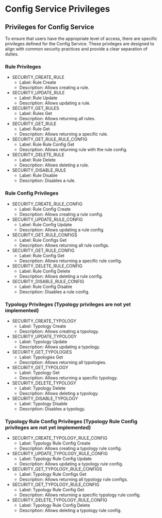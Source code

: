 <!-- SPDX-License-Identifier: Apache-2.0 -->
# Config Service Privileges

## Privileges for Config Service

To ensure that users have the appropriate level of access, there are specific privileges defined for the Config Service. These privileges are designed to align with common security practices and provide a clear separation of duties.

### Rule Privileges

- SECURITY_CREATE_RULE
  - Label: Rule Create
  - Description: Allows creating a rule.
- SECURITY_UPDATE_RULE
  - Label: Rule Update
  - Description: Allows updating a rule.
- SECURITY_GET_RULES
  - Label: Rules Get
  - Description: Allows returning all rules.
- SECURITY_GET_RULE
  - Label: Rule Get
  - Description: Allows returning a specific rule.
- SECURITY_GET_RULE_RULE_CONFIG
  - Label: Rule Rule Config Get
  - Description: Allows returning rule with the rule config.
- SECURITY_DELETE_RULE
  - Label: Rule Delete
  - Description: Allows deleting a rule.
- SECURITY_DISABLE_RULE
  - Label: Rule Disable
  - Description: Disables a rule.

### Rule Config Privileges

- SECURITY_CREATE_RULE_CONFIG
  - Label: Rule Config Create
  - Description: Allows creating a rule config.
- SECURITY_UPDATE_RULE_CONFIG
  - Label: Rule Config Update
  - Description: Allows updating a rule config.
- SECURITY_GET_RULE_CONFIGS
  - Label: Rule Configs Get
  - Description: Allows returning all rule configs.
- SECURITY_GET_RULE_CONFIG
  - Label: Rule Config Get
  - Description: Allows returning a specific rule config.
- SECURITY_DELETE_RULE_CONFIG
  - Label: Rule Config Delete
  - Description: Allows deleting a rule config.
- SECURITY_DISABLE_RULE_CONFIG
  - Label: Rule Config Disable
  - Description: Disables a rule config.

### Typology Privileges (Typology privileges are not yet implemented)

- SECURITY_CREATE_TYPOLOGY
  - Label: Typology Create
  - Description: Allows creating a typology.
- SECURITY_UPDATE_TYPOLOGY
  - Label: Typology Update
  - Description: Allows updating a typology.
- SECURITY_GET_TYPOLOGIES
  - Label: Typologies Get
  - Description: Allows returning all typologies.
- SECURITY_GET_TYPOLOGY
  - Label: Typology Get
  - Description: Allows returning a specific typology.
- SECURITY_DELETE_TYPOLOGY
  - Label: Typology Delete
  - Description: Allows deleting a typology.
- SECURITY_DISABLE_TYPOLOGY
  - Label: Typology Disable
  - Description: Disables a typology.

### Typology Rule Config Privileges (Typology Rule Config privileges are not yet implemented)

- SECURITY_CREATE_TYPOLOGY_RULE_CONFIG
  - Label: Typology Rule Config Create
  - Description: Allows creating a typology rule config.
- SECURITY_UPDATE_TYPOLOGY_RULE_CONFIG
  - Label: Typology Rule Config Update
  - Description: Allows updating a typology rule config.
- SECURITY_GET_TYPOLOGY_RULE_CONFIGS
  - Label: Typology Rule Configs Get
  - Description: Allows returning all typology rule configs.
- SECURITY_GET_TYPOLOGY_RULE_CONFIG
  - Label: Typology Rule Config Get
  - Description: Allows returning a specific typology rule config.
- SECURITY_DELETE_TYPOLOGY_RULE_CONFIG
  - Label: Typology Rule Config Delete
  - Description: Allows deleting a typology rule config.
